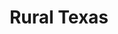 ---
layout: project_print

cardclass: "col-md-6 mt-4 mt-lg-0"
image: assets/images/portfolio/02.jpg
cardtext: "display-9 mb-0 text-white font-alt fw-normal"
focus1: Wall Calendar
name: Rural Texas
link: "project_detail/Rural_Texas.html"
display_order: 2

title: Rural Texas
videourl: https://player.vimeo.com/video/774970501
description: A 12-month wall calendar featuring scenes of rural Texas.
course: Digital Imaging I
semester: Fall 2020
focus: Wall calendar

overview: |
    <p class="lead">This was the final project for my Photoshop class. Each photo in the calendar was edited for appearance. The calendar was layed out in InDesign.</p> <p class="lead">Key elements of this project are the seasonal color palette, the moon phase icons, and the small filler images. </p>

images:
    - ../assets/images/portfolio/rural_texas/001.jpg
    - ../assets/images/portfolio/rural_texas/002.jpg
    - ../assets/images/portfolio/rural_texas/003.jpg
    - ../assets/images/portfolio/rural_texas/004.jpg
    - ../assets/images/portfolio/rural_texas/005.jpg
    - ../assets/images/portfolio/rural_texas/006.jpg
    - ../assets/images/portfolio/rural_texas/007.jpg
    - ../assets/images/portfolio/rural_texas/008.jpg
    - ../assets/images/portfolio/rural_texas/009.jpg
    - ../assets/images/portfolio/rural_texas/010.jpg
    - ../assets/images/portfolio/rural_texas/011.jpg
    - ../assets/images/portfolio/rural_texas/012.jpg
    - ../assets/images/portfolio/rural_texas/013.jpg

challenge: |
    <p>I wanted my calendar to be nature-centric without too many references to societal constructs (other than the months and weeks themselves). I chose to mark changing of the seasons (solstices and equinoxes) and moon phases (new moon and full moon) but not any holidays. I drew inspiration from the French Republican Calendar which attempted to remove influences of the monarchy and Catholic Church from the calendar during the French Revolution. </p>

solution: |
    <p>I used a cell style to differentiate cells in the month header, from days in different seasons, from the "blank" days at the beginning and end of the month.
        I placed raw images into frames to get a feel for how they would fit on the page. Once I was happy that the images worked, I edited each one with Photoshop.
        I applied appropriate image effects, including color balance, brightness contrast, or hue/saturation, to each image.
        I tried to apply effects that would accentuate the featured agricultural product.
        Then, within InDesign, I placed the PSD file in the original frame. </p>

    <p>I used the Farmhand typeface family for wording in order to keep with the rural theme of the calendar. For the days of the month, I used SimSun-ExtB. For months that did not extend all the way to the bottom of the page, I inserted a small photo to fill some of the negative space. I deliberately deviated from the 8.5 x 13" page size for the cover after looking at some calendars available for sale. I went with the half-size page, as would be found in a folding wall calendar. This allowed me to place a single landscape-oriented photo in the center of the cover page. In a more developed project, I would likely add some subdued vector art to the black and brown margins. </p>

---